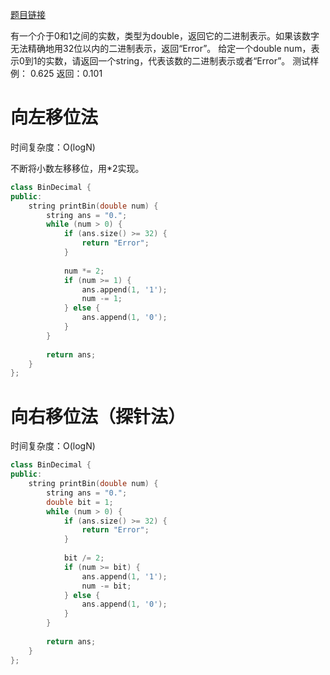 [题目链接][1]

有一个介于0和1之间的实数，类型为double，返回它的二进制表示。如果该数字无法精确地用32位以内的二进制表示，返回“Error”。
给定一个double num，表示0到1的实数，请返回一个string，代表该数的二进制表示或者“Error”。
测试样例：
0.625
返回：0.101

# 向左移位法
时间复杂度：O(logN)

不断将小数左移移位，用*2实现。

```cpp
class BinDecimal {
public:
    string printBin(double num) {
        string ans = "0.";
        while (num > 0) {
            if (ans.size() >= 32) {
                return "Error";
            }
            
            num *= 2;
            if (num >= 1) {
                ans.append(1, '1');
                num -= 1;
            } else {
                ans.append(1, '0');
            }
        }
        
        return ans;
    }
};
```

# 向右移位法（探针法）
时间复杂度：O(logN)

```cpp
class BinDecimal {
public:
    string printBin(double num) {
        string ans = "0.";
        double bit = 1;
        while (num > 0) {
            if (ans.size() >= 32) {
                return "Error";
            }
            
            bit /= 2;
            if (num >= bit) {
                ans.append(1, '1');
                num -= bit;
            } else {
                ans.append(1, '0');
            }
        }
        
        return ans;
    }
};
```

[1]: http://www.nowcoder.com/practice/743853af75fc4026939a682b86535f79?tpId=8&tqId=11020&rp=2&ru=/ta/cracking-the-coding-interview&qru=/ta/cracking-the-coding-interview/question-ranking